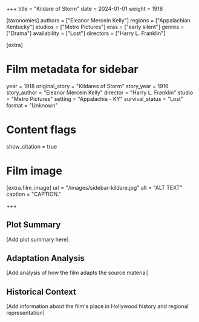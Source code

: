 +++
title = "Kildare of Storm"
date = 2024-01-01
weight = 1918

[taxonomies]
authors = ["Eleanor Mercein Kelly"]
regions = ["Appalachian Kentucky"]
studios = ["Metro Pictures"]
eras = ["early silent"]
genres = ["Drama"]
availability = ["Lost"]
directors = ["Harry L. Franklin"]

[extra]
# Film metadata for sidebar
year = 1918
original_story = "Kildares of Storm"
story_year = 1916
story_author = "Eleanor Mercein Kelly"
director = "Harry L. Franklin"
studio = "Metro Pictures"
setting = "Appalachia - KY"
survival_status = "Lost"
format = "Unknown"

# Content flags
show_citation = true
# Film image
[extra.film_image]
url = "/images/sidebar-kildare.jpg"
alt = "ALT TEXT"
caption = "CAPTION."

+++

## Plot Summary

[Add plot summary here]

## Adaptation Analysis

[Add analysis of how the film adapts the source material]

## Historical Context

[Add information about the film's place in Hollywood history and regional representation]